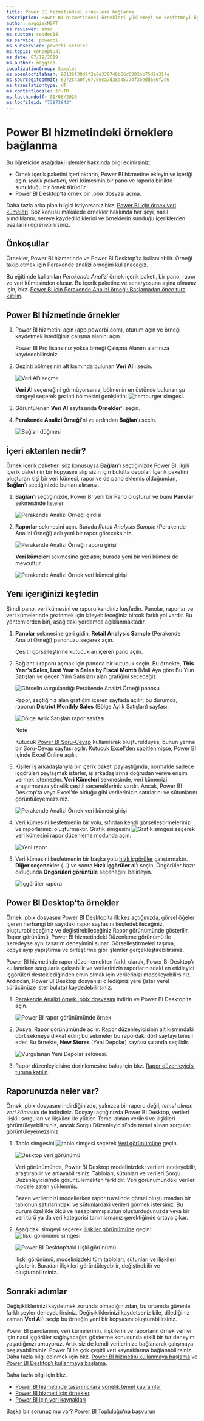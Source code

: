 ```yaml
---
title: Power BI hizmetindeki örneklere bağlanma
description: Power BI hizmetindeki örnekleri yüklemeyi ve keşfetmeyi öğrenin.
author: maggiesMSFT
ms.reviewer: amac
ms.custom: seodec18
ms.service: powerbi
ms.subservice: powerbi-service
ms.topic: conceptual
ms.date: 07/19/2019
ms.author: maggies
LocalizationGroup: Samples
ms.openlocfilehash: 90136f39d9f2a8e330748b56d6302bb75d2a31fe
ms.sourcegitcommit: 6272c4a0f267708ca7d38a45774f3bedd680f2d6
ms.translationtype: HT
ms.contentlocale: tr-TR
ms.lasthandoff: 01/06/2020
ms.locfileid: "73873843"
---
```

#  <a name="connect-to-the-samples-in-the-power-bi-service"></a>Power BI hizmetindeki örneklere bağlanma

Bu öğreticide aşağıdaki işlemler hakkında bilgi edinirsiniz: 
- Örnek içerik paketini içeri aktarın, Power BI hizmetine ekleyin ve içeriği açın. *İçerik paketleri*, veri kümesinin bir pano ve raporla birlikte sunulduğu bir örnek türüdür. 
- Power BI Desktop'ta örnek bir .pbix dosyası açma.

Daha fazla arka plan bilgisi istiyorsanız bkz. [Power BI için örnek veri kümeleri](sample-datasets.md). Söz konusu makalede örnekler hakkında her şeyi, nasıl alındıklarını, nereye kaydedildiklerini ve örneklerin sunduğu içeriklerden bazılarını öğrenebilirsiniz. 

## <a name="prerequisites"></a>Önkoşullar
Örnekler, Power BI hizmetinde ve Power BI Desktop'ta kullanılabilir. Örneği takip etmek için Perakende analizi örneğini kullanacağız.

Bu eğitimde kullanılan *Perakende Analizi* örnek içerik paketi, bir pano, rapor ve veri kümesinden oluşur.
Bu içerik paketine ve senaryosuna aşina olmanız için, bkz. [Power BI için Perakende Analizi örneği: Başlamadan önce tura katılın](sample-retail-analysis.md).

## <a name="samples-in-the-power-bi-service"></a>Power BI hizmetinde örnekler

1. Power BI hizmetini açın (app.powerbi.com), oturum açın ve örneği kaydetmek istediğiniz çalışma alanını açın. 

    Power BI Pro lisansınız yoksa örneği Çalışma Alanım alanınıza kaydedebilirsiniz.

2. Gezinti bölmesinin alt kısmında bulunan **Veri Al**'ı seçin. 

   ![Veri Al’ı seçme](media/sample-datasets/power-bi-get-data.png)

   **Veri Al** seçeneğini görmüyorsanız, bölmenin en üstünde bulunan şu simgeyi seçerek gezinti bölmesini genişletin: ![hamburger simgesi](media/sample-tutorial-connect-to-the-samples/expand-nav.png).

5. Görüntülenen **Veri Al** sayfasında **Örnekler**'i seçin.
   
6. **Perakende Analizi Örneği**'ni ve ardından **Bağlan**'ı seçin.   
   
   ![Bağlan düğmesi](media/sample-tutorial-connect-to-the-samples/pbi_retailanalysissampleconnect.png)

## <a name="what-was-imported"></a>İçeri aktarılan nedir?
Örnek içerik paketleri söz konusuysa **Bağlan**'ı seçtiğinizde Power BI, ilgili içerik paketinin bir kopyasını alıp sizin için bulutta depolar. İçerik paketini oluşturan kişi bir veri kümesi, rapor ve de pano eklemiş olduğundan, **Bağlan**’ı seçtiğinizde bunları alırsınız. 

1. **Bağlan**’ı seçtiğinizde, Power BI yeni bir Pano oluşturur ve bunu **Panolar** sekmesinde listeler. 
   
   ![Perakende Analizi Örneği girdisi](media/sample-retail-analysis/retail-entry.png)
2. **Raporlar** sekmesini açın. Burada *Retail Analysis Sample* (Perakende Analizi Örneği) adlı yeni bir rapor göreceksiniz.
   
   ![Perakende Analizi Örneği raporu girişi](media/sample-tutorial-connect-to-the-samples/power-bi-new-report.png)
   
   **Veri kümeleri** sekmesine göz atın; burada yeni bir veri kümesi de mevcuttur.
   
   ![Perakende Analizi Örnek veri kümesi girişi](media/sample-tutorial-connect-to-the-samples/power-bi-new-dataset.png)

## <a name="explore-your-new-content"></a>Yeni içeriğinizi keşfedin
Şimdi pano, veri kümesini ve raporu kendiniz keşfedin. Panolar, raporlar ve veri kümelerinde gezinmek için izleyebileceğiniz birçok farklı yol vardır. Bu yöntemlerden biri, aşağıdaki yordamda açıklanmaktadır.  

1. **Panolar** sekmesine geri gidin, **Retail Analysis Sample** (Perakende Analizi Örneği) panonuzu seçerek açın.       

   Çeşitli görselleştirme kutucukları içeren pano açılır.   
 
1. Bağlantılı raporu açmak için panoda bir kutucuk seçin. Bu örnekte, **This Year's Sales, Last Year's Sales by Fiscal Month** (Mali Aya göre Bu Yılın Satışları ve geçen Yılın Satışları) alan grafiğini seçeceğiz.  

   ![Görselin vurgulandığı Perakende Analizi Örneği panosu](media/sample-tutorial-connect-to-the-samples/power-bi-dashboards2new.png)

   Rapor, seçtiğiniz alan grafiğini içeren sayfada açılır; bu durumda, raporun **District Monthly Sales** (Bölge Aylık Satışları) sayfası.
   
   ![Bölge Aylık Satışları rapor sayfası](media/sample-tutorial-connect-to-the-samples/power-bi-report.png)
   
   > [!NOTE]
   > Kutucuk [Power BI Soru-Cevap](power-bi-tutorial-q-and-a.md) kullanılarak oluşturulduysa, bunun yerine bir Soru-Cevap sayfası açılır. Kutucuk [Excel'den sabitlenmişse](service-dashboard-pin-tile-from-excel.md), Power BI içinde Excel Online açılır.
   > 
   > 
1. Kişiler iş arkadaşlarıyla bir içerik paketi paylaştığında, normalde sadece içgörüleri paylaşmak isterler, iş arkadaşlarına doğrudan veriye erişim vermek istemezler. **Veri Kümeleri** sekmesinde, veri kümenizi araştırmanıza yönelik çeşitli seçenekleriniz vardır. Ancak, Power BI Desktop’ta veya Excel’de olduğu gibi verilerinizin satırlarını ve sütunlarını görüntüleyemezsiniz. 
   
   ![Perakende Analizi Örnek veri kümesi girişi](media/sample-tutorial-connect-to-the-samples/power-bi-new-dataset.png)
   
1. Veri kümesini keşfetmenin bir yolu, sıfırdan kendi görselleştirmelerinizi ve raporlarınızı oluşturmaktır. Grafik simgesini ![Grafik simgesi](media/sample-tutorial-connect-to-the-samples/power-bi-chart-icon4.png) seçerek veri kümesini rapor düzenleme modunda açın.
     
   ![Yeni rapor](media/sample-tutorial-connect-to-the-samples/power-bi-report-editing.png)

1. Veri kümesini keşfetmenin bir başka yolu [hızlı içgörüler](consumer/end-user-insights.md) çalıştırmaktır. **Diğer seçenekler** (...) ve sonra **Hızlı içgörüler al**’ı seçin. Öngörüler hazır olduğunda **Öngörüleri görüntüle** seçeneğini belirleyin.
     
    ![İçgörüler raporu](media/sample-tutorial-connect-to-the-samples/power-bi-insights.png)

## <a name="samples-in-power-bi-desktop"></a>Power BI Desktop’ta örnekler 
Örnek .pbix dosyasını Power BI Desktop’ta ilk kez açtığınızda, görsel öğeler içeren herhangi bir sayıdaki rapor sayfasını keşfedebileceğiniz, oluşturabileceğiniz ve değiştirebileceğiniz Rapor görünümünde gösterilir. Rapor görünümü, Power BI hizmetindeki Düzenleme görünümü ile neredeyse aynı tasarım deneyimini sunar. Görselleştirmeleri taşıma, kopyalayıp yapıştırma ve birleştirme gibi işlemler gerçekleştirebilirsiniz. 

Power BI hizmetinde rapor düzenlemekten farklı olarak, Power BI Desktop'ı kullanırken sorgularla çalışabilir ve verilerinizin raporlarınızdaki en etkileyici içgörüleri desteklediğinden emin olmak için verilerinizi modelleyebilirsiniz. Ardından, Power BI Desktop dosyanızı dilediğiniz yere (ister yerel sürücünüze ister buluta) kaydedebilirsiniz.

1. [Perakende Analizi örnek .pbix dosyasını](https://download.microsoft.com/download/9/6/D/96DDC2FF-2568-491D-AAFA-AFDD6F763AE3/Retail%20Analysis%20Sample%20PBIX.pbix) indirin ve Power BI Desktop’ta açın. 

    ![Power BI rapor görünümünde örnek](media/sample-tutorial-connect-to-the-samples/power-bi-samples-desktop.png)

1. Dosya, Rapor görünümünde açılır. Rapor düzenleyicisinin alt kısmındaki dört sekmeye dikkat edin; bu sekmeler bu rapordaki dört sayfayı temsil eder. Bu örnekte, **New Stores** (Yeni Depolar) sayfası şu anda seçilidir. 

    ![Vurgulanan Yeni Depolar sekmesi](media/sample-tutorial-connect-to-the-samples/power-bi-sample-tabs.png).

1. Rapor düzenleyicisine derinlemesine bakış için bkz. [Rapor düzenleyicisi turuna katılın](service-the-report-editor-take-a-tour.md).

## <a name="whats-in-your-report"></a>Raporunuzda neler var?
Örnek .pbix dosyasını indirdiğinizde, yalnızca bir raporu değil, *temel alınan veri kümesini* de indirdiniz. Dosyayı açtığınızda Power BI Desktop, verileri ilişkili sorguları ve ilişkileri ile yükler. Temel alınan verileri ve ilişkileri görüntüleyebilirsiniz, ancak Sorgu Düzenleyicisi’nde temel alınan sorguları görüntüleyemezsiniz.


1. Tablo simgesini ![tablo simgesi](media/sample-tutorial-connect-to-the-samples/power-bi-data-icon.png) seçerek [Veri görünümüne](desktop-data-view.md) geçin.
 
    ![Desktop veri görünümü](media/sample-tutorial-connect-to-the-samples/power-bi-desktop-sample-data.png)

    Veri görünümünde, Power BI Desktop modelinizdeki verileri inceleyebilir, araştırabilir ve anlayabilirsiniz. Tabloları, sütunları ve verileri Sorgu Düzenleyicisi'nde görüntülemekten farklıdır. Veri görünümündeki veriler modele zaten yüklenmiş.

    Bazen verilerinizi modellerken rapor tuvalinde görsel oluşturmadan bir tablonun satırlarındaki ve sütunlardaki verileri görmek istersiniz. Bu durum özellikle ölçü ve hesaplanmış sütun oluşturduğunuzda veya bir veri türü ya da veri kategorisi tanımlamanız gerektiğinde ortaya çıkar.

1. Aşağıdaki simgeyi seçerek [İlişkiler görünümüne](desktop-relationship-view.md) geçin: ![İlişki görünümü simgesi](media/sample-tutorial-connect-to-the-samples/power-bi-desktop-relationship-icon.png).
 
    ![Power BI Desktop'taki ilişki görünümü](media/sample-tutorial-connect-to-the-samples/power-bi-relationships.png)

    İlişki görünümü, modelinizdeki tüm tabloları, sütunları ve ilişkileri gösterir. Buradan ilişkileri görüntüleyebilir, değiştirebilir ve oluşturabilirsiniz.

## <a name="next-steps"></a>Sonraki adımlar
Değişikliklerinizi kaydetmek zorunda olmadığınızdan, bu ortamda güvenle farklı şeyler deneyebilirsiniz. Değişikliklerinizi kaydetseniz bile, dilediğiniz zaman **Veri Al**'ı seçip bu örneğin yeni bir kopyasını oluşturabilirsiniz.

Power BI panolarının, veri kümelerinin, ilişkilerin ve raporların örnek veriler için nasıl içgörüler sağlayacağını gösterme konusunda etkili bir tur deneyimi yaşadığınızı umuyoruz. Artık siz de kendi verilerinize bağlanarak çalışmaya başlayabilirsiniz. Power BI ile çok çeşitli veri kaynaklarına bağlanabilirsiniz. Daha fazla bilgi edinmek için bkz. [Power BI hizmetini kullanmaya başlama](service-get-started.md) ve [Power BI Desktop’ı kullanmaya başlama](desktop-getting-started.md).  

Daha fazla bilgi için bkz.  
- [Power BI hizmetinde tasarımcılara yönelik temel kavramlar](service-basic-concepts.md)
- [Power BI hizmeti için örnekler](sample-datasets.md)
- [Power BI için veri kaynakları](service-get-data.md)

Başka bir sorunuz mu var? [Power BI Topluluğu'na başvurun](https://community.powerbi.com/)
